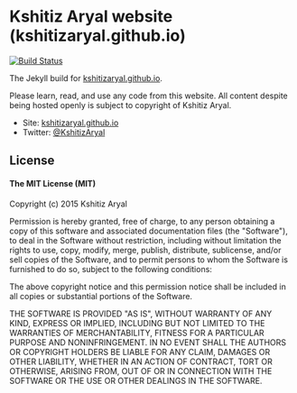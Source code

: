 # Kshitiz Aryal website (kshitizaryal.github.io)

[![Build Status](https://travis-ci.org/KshitizAryal/kshitizaryal.github.io.svg?branch=master)](https://travis-ci.org/KshitizAryal/kshitizaryal.github.io)

The Jekyll build for [kshitizaryal.github.io](https://kshitizaryal.github.io).

Please learn, read, and use any code from this website. All content despite being hosted openly is subject to copyright of Kshitiz Aryal.

* Site: [kshitizaryal.github.io](https://kshitizaryal.github.io)
* Twitter: [@KshitizAryal](https://twitter.com/KshitizAryal)

## License

#### The MIT License (MIT)

Copyright (c) 2015 Kshitiz Aryal

Permission is hereby granted, free of charge, to any person obtaining a copy
of this software and associated documentation files (the "Software"), to deal
in the Software without restriction, including without limitation the rights
to use, copy, modify, merge, publish, distribute, sublicense, and/or sell
copies of the Software, and to permit persons to whom the Software is
furnished to do so, subject to the following conditions:

The above copyright notice and this permission notice shall be included in all
copies or substantial portions of the Software.

THE SOFTWARE IS PROVIDED "AS IS", WITHOUT WARRANTY OF ANY KIND, EXPRESS OR
IMPLIED, INCLUDING BUT NOT LIMITED TO THE WARRANTIES OF MERCHANTABILITY,
FITNESS FOR A PARTICULAR PURPOSE AND NONINFRINGEMENT. IN NO EVENT SHALL THE
AUTHORS OR COPYRIGHT HOLDERS BE LIABLE FOR ANY CLAIM, DAMAGES OR OTHER
LIABILITY, WHETHER IN AN ACTION OF CONTRACT, TORT OR OTHERWISE, ARISING FROM,
OUT OF OR IN CONNECTION WITH THE SOFTWARE OR THE USE OR OTHER DEALINGS IN THE
SOFTWARE.
